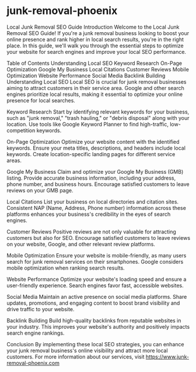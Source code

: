 # junk-removal-phoenix
Local Junk Removal SEO Guide
Introduction
Welcome to the Local Junk Removal SEO Guide! If you're a junk removal business looking to boost your online presence and rank higher in local search results, you're in the right place. In this guide, we'll walk you through the essential steps to optimize your website for search engines and improve your local SEO performance.

Table of Contents
Understanding Local SEO
Keyword Research
On-Page Optimization
Google My Business
Local Citations
Customer Reviews
Mobile Optimization
Website Performance
Social Media
Backlink Building
Understanding Local SEO
Local SEO is crucial for junk removal businesses aiming to attract customers in their service area. Google and other search engines prioritize local results, making it essential to optimize your online presence for local searches.

Keyword Research
Start by identifying relevant keywords for your business, such as "junk removal," "trash hauling," or "debris disposal" along with your location. Use tools like Google Keyword Planner to find high-traffic, low-competition keywords.

On-Page Optimization
Optimize your website content with the identified keywords. Ensure your meta titles, descriptions, and headers include local keywords. Create location-specific landing pages for different service areas.

Google My Business
Claim and optimize your Google My Business (GMB) listing. Provide accurate business information, including your address, phone number, and business hours. Encourage satisfied customers to leave reviews on your GMB page.

Local Citations
List your business on local directories and citation sites. Consistent NAP (Name, Address, Phone number) information across these platforms enhances your business's credibility in the eyes of search engines.

Customer Reviews
Positive reviews are not only valuable for attracting customers but also for SEO. Encourage satisfied customers to leave reviews on your website, Google, and other relevant review platforms.

Mobile Optimization
Ensure your website is mobile-friendly, as many users search for junk removal services on their smartphones. Google considers mobile optimization when ranking search results.

Website Performance
Optimize your website's loading speed and ensure a user-friendly experience. Search engines favor fast, accessible websites.

Social Media
Maintain an active presence on social media platforms. Share updates, promotions, and engaging content to boost brand visibility and drive traffic to your website.

Backlink Building
Build high-quality backlinks from reputable websites in your industry. This improves your website's authority and positively impacts search engine rankings.

Conclusion
By implementing these local SEO strategies, you can enhance your junk removal business's online visibility and attract more local customers. For more information about our services, visit https://www.junk-removal-phoenix.com
